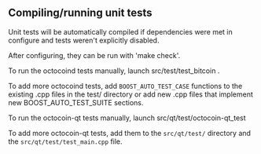 Compiling/running unit tests
------------------------------------

Unit tests will be automatically compiled if dependencies were met in configure
and tests weren't explicitly disabled.

After configuring, they can be run with 'make check'.

To run the octocoind tests manually, launch src/test/test_bitcoin .

To add more octocoind tests, add `BOOST_AUTO_TEST_CASE` functions to the existing
.cpp files in the test/ directory or add new .cpp files that
implement new BOOST_AUTO_TEST_SUITE sections.

To run the octocoin-qt tests manually, launch src/qt/test/octocoin-qt_test

To add more octocoin-qt tests, add them to the `src/qt/test/` directory and
the `src/qt/test/test_main.cpp` file.
